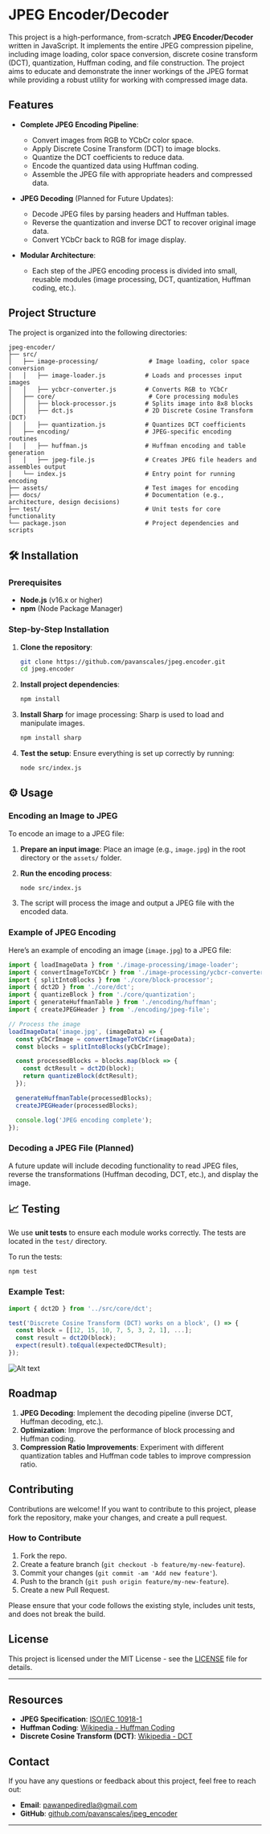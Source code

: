 # JPEG Encoder/Decoder

This project is a high-performance, from-scratch **JPEG Encoder/Decoder** written in JavaScript. It implements the entire JPEG compression pipeline, including image loading, color space conversion, discrete cosine transform (DCT), quantization, Huffman coding, and file construction. The project aims to educate and demonstrate the inner workings of the JPEG format while providing a robust utility for working with compressed image data.

##  Features

- **Complete JPEG Encoding Pipeline**:
  - Convert images from RGB to YCbCr color space.
  - Apply Discrete Cosine Transform (DCT) to image blocks.
  - Quantize the DCT coefficients to reduce data.
  - Encode the quantized data using Huffman coding.
  - Assemble the JPEG file with appropriate headers and compressed data.

- **JPEG Decoding** (Planned for Future Updates):
  - Decode JPEG files by parsing headers and Huffman tables.
  - Reverse the quantization and inverse DCT to recover original image data.
  - Convert YCbCr back to RGB for image display.

- **Modular Architecture**:
  - Each step of the JPEG encoding process is divided into small, reusable modules (image processing, DCT, quantization, Huffman coding, etc.).

##  Project Structure

The project is organized into the following directories:

```
jpeg-encoder/
├── src/
│   ├── image-processing/              # Image loading, color space conversion
│   │   ├── image-loader.js           # Loads and processes input images
│   │   ├── ycbcr-converter.js        # Converts RGB to YCbCr
│   ├── core/                          # Core processing modules
│   │   ├── block-processor.js        # Splits image into 8x8 blocks
│   │   ├── dct.js                    # 2D Discrete Cosine Transform (DCT)
│   │   ├── quantization.js           # Quantizes DCT coefficients
│   ├── encoding/                     # JPEG-specific encoding routines
│   │   ├── huffman.js                # Huffman encoding and table generation
│   │   ├── jpeg-file.js              # Creates JPEG file headers and assembles output
│   └── index.js                      # Entry point for running encoding
├── assets/                           # Test images for encoding
├── docs/                             # Documentation (e.g., architecture, design decisions)
├── test/                             # Unit tests for core functionality
└── package.json                      # Project dependencies and scripts
```

## 🛠️ Installation

### Prerequisites

- **Node.js** (v16.x or higher)
- **npm** (Node Package Manager)

### Step-by-Step Installation

1. **Clone the repository**:
   ```bash
   git clone https://github.com/pavanscales/jpeg.encoder.git
   cd jpeg.encoder
   ```

2. **Install project dependencies**:
   ```bash
   npm install
   ```

3. **Install Sharp** for image processing:
   Sharp is used to load and manipulate images.
   ```bash
   npm install sharp
   ```

4. **Test the setup**:
   Ensure everything is set up correctly by running:
   ```bash
   node src/index.js
   ```

## ⚙️ Usage

### Encoding an Image to JPEG

To encode an image to a JPEG file:

1. **Prepare an input image**:
   Place an image (e.g., `image.jpg`) in the root directory or the `assets/` folder.

2. **Run the encoding process**:
   ```bash
   node src/index.js
   ```

3. The script will process the image and output a JPEG file with the encoded data.

### Example of JPEG Encoding

Here’s an example of encoding an image (`image.jpg`) to a JPEG file:

```js
import { loadImageData } from './image-processing/image-loader';
import { convertImageToYCbCr } from './image-processing/ycbcr-converter';
import { splitIntoBlocks } from './core/block-processor';
import { dct2D } from './core/dct';
import { quantizeBlock } from './core/quantization';
import { generateHuffmanTable } from './encoding/huffman';
import { createJPEGHeader } from './encoding/jpeg-file';

// Process the image
loadImageData('image.jpg', (imageData) => {
  const yCbCrImage = convertImageToYCbCr(imageData);
  const blocks = splitIntoBlocks(yCbCrImage);

  const processedBlocks = blocks.map(block => {
    const dctResult = dct2D(block);
    return quantizeBlock(dctResult);
  });

  generateHuffmanTable(processedBlocks);
  createJPEGHeader(processedBlocks);

  console.log('JPEG encoding complete');
});
```

### Decoding a JPEG File (Planned)

A future update will include decoding functionality to read JPEG files, reverse the transformations (Huffman decoding, DCT, etc.), and display the image.

## 📈 Testing

We use **unit tests** to ensure each module works correctly. The tests are located in the `test/` directory.

To run the tests:

```bash
npm test
```

### Example Test:

```js
import { dct2D } from '../src/core/dct';

test('Discrete Cosine Transform (DCT) works on a block', () => {
  const block = [[12, 15, 10, 7, 5, 3, 2, 1], ...];
  const result = dct2D(block);
  expect(result).toEqual(expectedDCTResult);
});
```
![Alt text](./assests/output.png)

##  Roadmap

1. **JPEG Decoding**: Implement the decoding pipeline (inverse DCT, Huffman decoding, etc.).
2. **Optimization**: Improve the performance of block processing and Huffman coding.
3. **Compression Ratio Improvements**: Experiment with different quantization tables and Huffman code tables to improve compression ratio.

##  Contributing

Contributions are welcome! If you want to contribute to this project, please fork the repository, make your changes, and create a pull request.

### How to Contribute

1. Fork the repo.
2. Create a feature branch (`git checkout -b feature/my-new-feature`).
3. Commit your changes (`git commit -am 'Add new feature'`).
4. Push to the branch (`git push origin feature/my-new-feature`).
5. Create a new Pull Request.



Please ensure that your code follows the existing style, includes unit tests, and does not break the build.


##  License

This project is licensed under the MIT License - see the [LICENSE](LICENSE) file for details.

---

##  Resources

- **JPEG Specification**: [ISO/IEC 10918-1](https://www.iso.org/standard/19368.html)
- **Huffman Coding**: [Wikipedia - Huffman Coding](https://en.wikipedia.org/wiki/Huffman_coding)
- **Discrete Cosine Transform (DCT)**: [Wikipedia - DCT](https://en.wikipedia.org/wiki/Discrete_cosine_transform)

## **Contact**

If you have any questions or feedback about this project, feel free to reach out:

- **Email**: pawanpediredla@gmail.com
- **GitHub**: [github.com/pavanscales/jpeg_encoder](https://github.com/pavanscales/jpeg.encoder.git)

---

